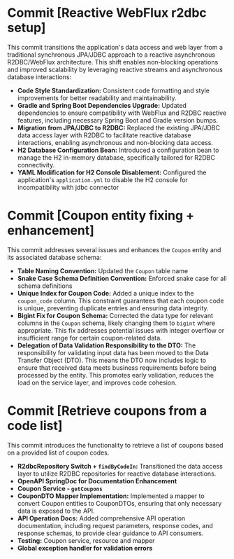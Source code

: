 # Commit [Reactive WebFlux r2dbc setup]

This commit transitions the application's data access and web layer from a traditional synchronous JPA/JDBC approach to
a reactive asynchronous R2DBC/WebFlux architecture. This shift enables non-blocking operations and improved scalability
by leveraging reactive streams and asynchronous database interactions:

* **Code Style Standardization:** Consistent code formatting and style improvements for better readability and
  maintainability.
* **Gradle and Spring Boot Dependencies Upgrade:** Updated dependencies to ensure compatibility with WebFlux and R2DBC
  reactive features, including necessary Spring Boot and Gradle version bumps.
* **Migration from JPA/JDBC to R2DBC:** Replaced the existing JPA/JDBC data access layer with R2DBC to facilitate
  reactive database interactions, enabling asynchronous and non-blocking data access.
* **H2 Database Configuration Bean:** Introduced a configuration bean to manage the H2 in-memory database, specifically
  tailored for R2DBC connectivity.
* **YAML Modification for H2 Console Disablement:** Configured the application's `application.yml` to disable the H2
  console for incompatibility with jdbc connector

# Commit [Coupon entity fixing + enhancement]

This commit addresses several issues and enhances the `Coupon` entity and its associated database schema:

* **Table Naming Convention:** Updated the `Coupon` table name
* **Snake Case Schema Definition Convention:** Enforced snake case for all schema definitions
* **Unique Index for Coupon Code:** Added a unique index to the `coupon_code` column. This constraint guarantees that
  each coupon code is unique, preventing duplicate entries and ensuring data integrity.
* **Bigint Fix for Coupon Schema:** Corrected the data type for relevant columns in the `Coupon` schema, likely changing
  them to `bigint` where appropriate. This fix addresses potential issues with integer overflow or insufficient range
  for certain coupon-related data.
* **Delegation of Data Validation Responsibility to the DTO:** The responsibility for validating input data has been
  moved to the Data Transfer Object (DTO). This means the DTO now includes logic to ensure that received data meets
  business requirements before being processed by the entity. This promotes early validation, reduces the load on the
  service layer, and improves code cohesion.

# Commit [Retrieve coupons from a code list]

This commit introduces the functionality to retrieve a list of coupons based on a provided list of coupon codes.

* **R2dbcRepository Switch + `findByCodeIn`:** Transitioned the data access layer to utilize R2DBC repositories for
  reactive database interactions.
* **OpenAPI SpringDoc for Documentation Enhancement**
* **Coupon Service - `getCoupons`**
* **CouponDTO Mapper Implementation:** Implemented a mapper to convert Coupon entities to CouponDTOs, ensuring that only
  necessary data is exposed to the
  API.
* **API Operation Docs:** Added comprehensive API operation documentation, including request parameters, response codes,
  and response
  schemas, to provide clear guidance to API consumers.
* **Testing:** Coupon service, resource and mapper
* **Global exception handler for validation errors**